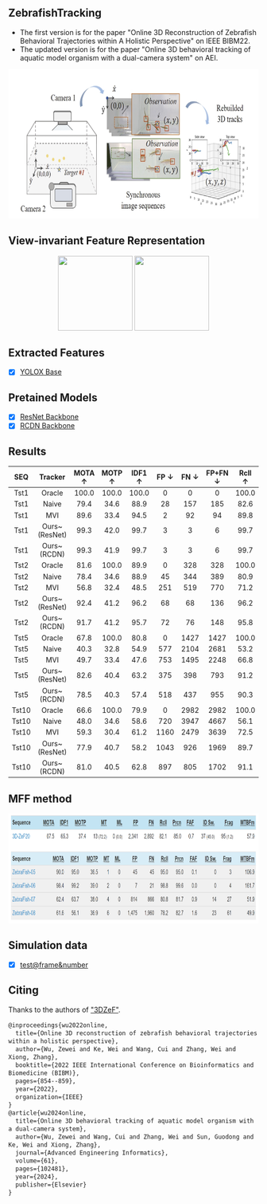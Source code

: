 ## ZebrafishTracking
- The first version is for the paper "Online 3D Reconstruction of Zebrafish Behavioral Trajectories within A Holistic Perspective" on IEEE BIBM22.
- The updated version is for the paper "Online 3D behavioral tracking of aquatic model organism with a dual-camera system" on AEI.
  
<div align="center">
<img src="./figs/illustration1.png" width ="800" height ="300" alt="">
</div>

## View-invariant Feature Representation
<div align="center">
<!-- <img src="./consistency.gif" width ="150" height ="150" alt=""> -->
<img src="./figs/consistency_o7.gif" width ="150" height ="150" alt="">
<img src="./figs/coherence.gif" width ="150" height ="150" alt="">
</div>

## Extracted Features
- [x] [YOLOX Base](https://drive.google.com/file/d/1bREk-4ykNdwcErjVXS91VqC9DfnxQiXr/view?usp=drive_link)
##  Pretained Models
- [x] [ResNet Backbone](https://drive.google.com/file/d/1joZMPoQjrmwq0DgPy7p0v-bvtJQ3CWwM/view?usp=sharing)
- [x] [RCDN Backbone](https://drive.google.com/file/d/1idm9ZWKeSzVZw1AHVfSfzMfaDRfLjq4P/view?usp=sharing)

## Results
 SEQ | Tracker       | MOTA $\uparrow$         | MOTP $\uparrow$         | IDF1 $\uparrow$         | FP $\downarrow$     | FN $\downarrow$     | FP+FN $\downarrow$  | Rcll $\uparrow$         | Prcn $\uparrow$         | MT $\uparrow$ | ML $\downarrow$ | Frag $\downarrow$     | IDS $\downarrow$    | MTBFm $\uparrow$       
:---:|:-------------:|:-----------------------:|:-----------------------:|:-----------------------:|:-------------------:|:-------------------:|:-------------------:|:-----------------------:|:-----------------------:|:-------------:|:---------------:|:---------------------:|:-------------------:|:----------------------:
  Tst1  | Oracle        |     100.0  |     100.0  |     100.0  |     0  |     0  |     0  |     100.0  |     100.0  |  1            | 0               |     0    | 0                   |     900   
  Tst1  | Naive         | 79.4                    | 34.6                    | 88.9                    | 28                  | 157                 | 185                 |  82.6                   |  96.4                   |  1            |  0              | 30                    |  0                  | 12.2                   
  Tst1  | MVI           | 89.6                    | 33.4                    | 94.5                    | 2                   | 92                  | 94                  |  89.8                   |  99.8                   |  1            |  0              | 18                    |  0                  | 21.8                   
  Tst1  | Ours~(ResNet) |   99.3            |   42.0            |   99.7            |   3           |   3           |   6           |   99.7            |   99.7            |  1            |  0              |   3             |  0                  |   128.1          
  Tst1  | Ours~(RCDN)   |   99.3            | 41.9                    |   99.7            |   3           |   3           |   6           |   99.7            |   99.7            |  1            |  0              |   3             |  0                  |   128.1          
  Tst2  | Oracle        | 81.6                    |     100.0  | 89.9                    |     0  | 328                 | 328                 |     100.0  |  81.6                   |  2            |  0              |     25   |     0  | 27.4                   
  Tst2  | Naive         | 78.4                    | 34.6                    | 88.9                    |   45          | 344                 | 389                 |  80.9                   |   97.0            |  1            |  0              | 44                    |   0           | 16.2                   
  Tst2  | MVI           | 56.8                    | 32.4                    | 48.5                    |  251                | 519                 | 770                 |  71.2                   |  83.6                   |  1            |  0              | 61                    |  8                  | 10.1                   
  Tst2  | Ours~(ResNet) |   92.4            |   41.2            |   96.2            |  68                 |   68          |   136         |   96.2            |  96.2                   |   2     |  0              |   24            |   0           |   34.6           
  Tst2  | Ours~(RCDN)   | 91.7                    |   41.2            | 95.7                    | 72                  | 76                  | 148                 |  95.8                   |  96.0                   |   2     |  0              | 30                    | 2                   | 27.4                   
  Tst5  | Oracle        | 67.8                    |     100.0  |     80.8   |     0  | 1427                | 1427                |     100.0  |  67.8                   |  1            |  0              |     50   |     0  |     28.1  
  Tst5  | Naive         | 40.3                    | 32.8                    | 54.9                    | 577                 | 2104                | 2681                |  53.2                   |  80.6                   |  1            |  0              | 200                   |   6           | 5.9                    
  Tst5  | MVI           | 49.7                    | 33.4                    | 47.6                    | 753                 | 1495                | 2248                |  66.8                   |  80.0                   |  1            |  0              | 123                   |  15                 | 11.5                   
  Tst5  | Ours~(ResNet) |   82.6            |   40.4            |   63.2            |   375         |   398         |   793         |   91.2            |   91.6            |   5     |  0              |   112           | 12                  |   17.7           
  Tst5  | Ours~(RCDN)   | 78.5                    | 40.3                    | 57.4                    | 518                 | 437                 | 955                 |  90.3                   |  88.7                   |   5     |  0              | 130                   | 12                  | 15.2                   
  Tst10  | Oracle        | 66.6                    |     100.0  |     79.9   |     0  | 2982                | 2982                |     100.0  |  66.6                   |  1            |  0              |     119  |     0  |     23.1  
  Tst10  | Naive         | 48.0                    | 34.6                    | 58.6                    | 720                 | 3947                | 4667                |  56.1                   |  87.5                   |  0            |  0              | 246                   |   12          | 9.8                    
  Tst10  | MVI           | 59.3                    | 30.4                    | 61.2                    | 1160                | 2479                | 3639                |  72.5                   |  84.9                   |  2            |  0              | 343                   |  20                 | 9.3                    
  Tst10  | Ours~(ResNet) | 77.9                    |   40.7            | 58.2                    | 1043                |  926                |  1969               |  89.7                   |  88.6                   |   10    |  0              | 263                   | 18                  | 14.9                   
  Tst10  | Ours~(RCDN)   |   81.0            | 40.5                    |   62.8            |   897         |   805         |   1702        |   91.1            |   90.1            |   10    |  0              |   244           |   12          |   16.3    

## MFF method
<div align="center">
<img src="./figs/MFF.png" width ="850" height ="220" alt="">
</div>

## Simulation data
- [x] [test@frame&number](https://drive.google.com/drive/folders/1-6iEaO_6t8llUgsdyJzqxWhszG-u5UDY?usp=drive_link)

## Citing 
Thanks to the authors of ["3DZeF"](https://vap.aau.dk/3d-zef/).
```
@inproceedings{wu2022online,
  title={Online 3D reconstruction of zebrafish behavioral trajectories within a holistic perspective},
  author={Wu, Zewei and Ke, Wei and Wang, Cui and Zhang, Wei and Xiong, Zhang},
  booktitle={2022 IEEE International Conference on Bioinformatics and Biomedicine (BIBM)},
  pages={854--859},
  year={2022},
  organization={IEEE}
}
@article{wu2024online,
  title={Online 3D behavioral tracking of aquatic model organism with a dual-camera system},
  author={Wu, Zewei and Wang, Cui and Zhang, Wei and Sun, Guodong and Ke, Wei and Xiong, Zhang},
  journal={Advanced Engineering Informatics},
  volume={61},
  pages={102481},
  year={2024},
  publisher={Elsevier}
}
```
